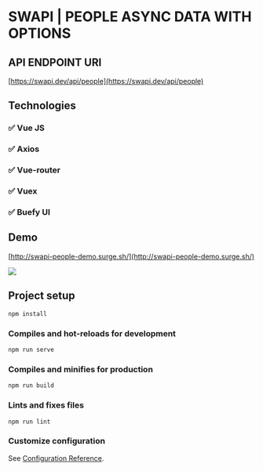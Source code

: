 # SWAPI | PEOPLE ASYNC DATA WITH OPTIONS

## API ENDPOINT URI
[https://swapi.dev/api/people](https://swapi.dev/api/people)

## Technologies
### ✅ Vue JS
### ✅ Axios
### ✅ Vue-router
### ✅ Vuex
### ✅ Buefy UI

## Demo
[http://swapi-people-demo.surge.sh/](http://swapi-people-demo.surge.sh/)
<p align="left">
  <img src="./demo/swapi_people.gif">
</p>

## Project setup
```
npm install
```

### Compiles and hot-reloads for development
```
npm run serve
```

### Compiles and minifies for production
```
npm run build
```

### Lints and fixes files
```
npm run lint
```

### Customize configuration
See [Configuration Reference](https://cli.vuejs.org/config/).
